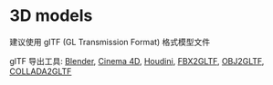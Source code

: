 # 3D models

建议使用 glTF (GL Transmission Format) 格式模型文件

glTF 导出工具: [Blender](https://www.blender.org/), [Cinema 4D](https://www.cineversity.com/), [Houdini](https://www.sidefx.com/products/houdini/), [FBX2GLTF](https://github.com/facebookincubator/FBX2glTF), [OBJ2GLTF](https://github.com/CesiumGS/obj2gltf), [COLLADA2GLTF](https://github.com/KhronosGroup/COLLADA2GLTF)
